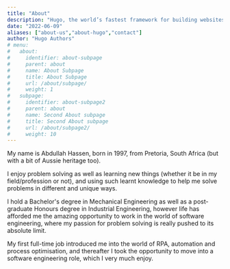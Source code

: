```yaml
---
title: "About"
description: "Hugo, the world’s fastest framework for building websites"
date: "2022-06-09"
aliases: ["about-us","about-hugo","contact"]
author: "Hugo Authors"
# menu:
#   about:
#     identifier: about-subpage
#     parent: about
#     name: About Subpage
#     title: About Subpage
#     url: /about/subpage/
#     weight: 1
#   subpage:
#     identifier: about-subpage2
#     parent: about
#     name: Second About subpage
#     title: Second About subpage
#     url: /about/subpage2/
#     weight: 10
---
```


My name is Abdullah Hassen, born in 1997, from Pretoria, South Africa (but with a bit of Aussie heritage too).

I enjoy problem solving as well as learning new things (whether it be in my field/profession or not), and using such learnt knowledge to help me
solve problems in different and unique ways.

I hold a Bachelor's degree in Mechanical Engineering as well as a post-graduate Honours degree in Industrial Engineering, however life has afforded me the amazing opportunity to work
in the world of software engineering, where my passion for problem solving is really pushed to its absolute limit.

My first full-time job introduced me into the world of RPA, automation and process optimisation, and thereafter I took the opportunity to move into a software engineering 
role, which I very much enjoy.
 


